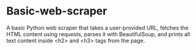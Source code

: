 # Basic-web-scraper
A basic Python web scraper that takes a user-provided URL, fetches the HTML content using requests, parses it with BeautifulSoup, and prints all text content inside &lt;h2> and &lt;h3> tags from the page.

